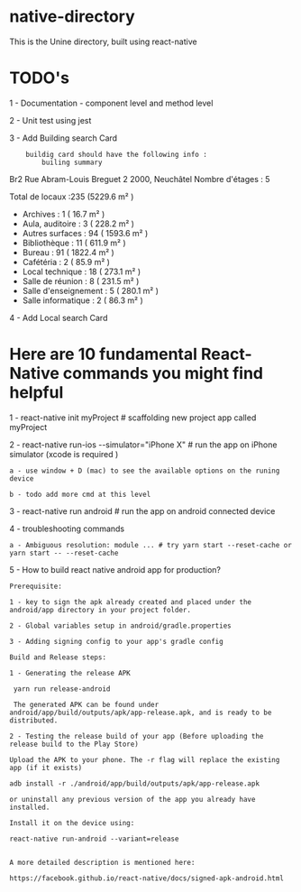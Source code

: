 # native-directory

This is the Unine directory, built using react-native

# TODO's

1 - Documentation - component level and method level 

2 - Unit test using jest

3 - Add Building search Card

        buildig card should have the following info :
            builing summary

Br2 
Rue Abram-Louis Breguet 2 
2000, Neuchâtel 
Nombre d'étages : 5


Total de locaux :235 (5229.6 m² ) 
- Archives : 1 ( 16.7 m² ) 
- Aula, auditoire : 3 ( 228.2 m² ) 
- Autres surfaces : 94 ( 1593.6 m² ) 
- Bibliothèque : 11 ( 611.9 m² ) 
- Bureau : 91 ( 1822.4 m² ) 
- Cafétéria : 2 ( 85.9 m² ) 
- Local technique : 18 ( 273.1 m² ) 
- Salle de réunion : 8 ( 231.5 m² ) 
- Salle d'enseignement : 5 ( 280.1 m² ) 
- Salle informatique : 2 ( 86.3 m² ) 

4 - Add Local search Card 

# Here are 10 fundamental React-Native commands you might find helpful

1 -  react-native init myProject    # scaffolding new project app called myProject

2 -  react-native run-ios --simulator="iPhone X"    # run the app on iPhone simulator (xcode is required )
   
    a - use window + D (mac) to see the available options on the runing device 
    
    b - todo add more cmd at this level 

3 -  react-native run android  # run the app on android connected device 

4 - troubleshooting commands
    
    a - Ambiguous resolution: module ... # try yarn start --reset-cache or yarn start -- --reset-cache

5 - How to build react native android app for production?
   
    Prerequisite:
    
    1 - key to sign the apk already created and placed under the android/app directory in your project folder.

    2 - Global variables setup in android/gradle.properties

    3 - Adding signing config to your app's gradle config

    Build and Release steps:

    1 - Generating the release APK
    
     yarn run release-android 

     The generated APK can be found under android/app/build/outputs/apk/app-release.apk, and is ready to be distributed.

    2 - Testing the release build of your app (Before uploading the release build to the Play Store)

    Upload the APK to your phone. The -r flag will replace the existing app (if it exists)

    adb install -r ./android/app/build/outputs/apk/app-release.apk

    or uninstall any previous version of the app you already have installed. 
    
    Install it on the device using:
    
    react-native run-android --variant=release


    A more detailed description is mentioned here: 

    https://facebook.github.io/react-native/docs/signed-apk-android.html




